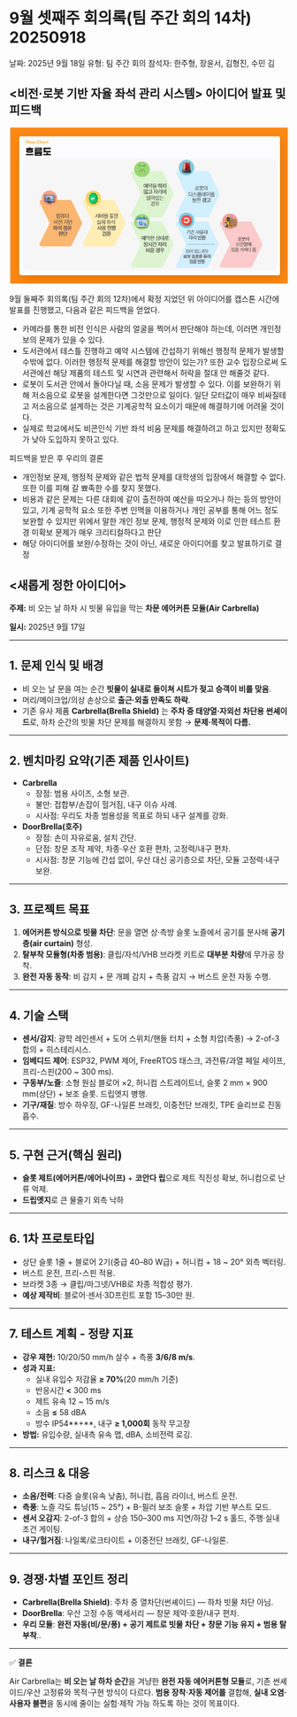 # 9월 셋째주 회의록(팀 주간 회의 14차) 20250918

날짜: 2025년 9월 18일
유형: 팀 주간 회의
참석자: 한주형, 장윤서, 김형진, 수민 김

## <비전·로봇 기반 자율 좌석 관리 시스템> 아이디어 발표 및 피드백

![](image/image_vision.png)

9월 둘째주 회의록(팀 주간 회의 12차)에서 확정 지었던 위 아이디어를 캡스톤 시간에 발표를 진행했고, 다음과 같은 피드백을 얻었다.

- 카메라를 통한 비전 인식은 사람의 얼굴을 찍어서 판단해야 하는데, 이러면 개인정보의 문제가 있을 수 있다.
- 도서관에서 테스틀 진행하고 예약 시스템에 간섭하기 위해선 행정적 문제가 발생할 수밖에 없다. 이러한 행정적 문제를 해결할 방안이 있는가? 또한 교수 입장으로써 도서관에선 해당 제품의 테스트 및 시연과 관련해서 허락을 절대 안 해줄것 같다.
- 로봇이 도서관 안에서 돌아다닐 때, 소음 문제가 발생할 수 있다. 이를 보완하기 위해 저소음으로 로봇을 설계한다면 그것만으로 일이다. 일단 모터값이 매우 비싸질테고 저소음으로 설계하는 것은 기계공학적 요소이기 때문에 해결하기에 어려울 것이다.
- 실제로 학교에서도 비콘인식 기반 좌석 비움 문제를 해결하려고 하고 있지만 정확도가 낮아 도입하지 못하고 있다.

피드백을 받은 후 우리의 결론

- 개인정보 문제, 행정적 문제와 같은 법적 문제를 대학생의 입장에서 해결할 수 없다. 또한 이를 피해 갈 뾰족한 수를 찾지 못했다.
- 비용과 같은 문제는 다른 대회에 같이 출전하여 예산을 따오거나 하는 등의 방안이 있고, 기계 공학적 요소 또한 주변 인맥을 이용하거나 개인 공부를 통해 어느 정도 보완할 수 있지만 위에서 말한 개인 정보 문제, 행정적 문제와 이로 인한 테스트 환경 미확보 문제가 매우 크리티컬하다고 판단
- 해당 아이디어를 보완/수정하는 것이 아닌, 새로운 아이디어를 찾고 발표하기로 결정

## <새롭게 정한 아이디어>

**주제:** 비 오는 날 하차 시 빗물 유입을 막는 **차문 에어커튼 모듈(Air Carbrella)**

**일시:** 2025년 9월 17일

---

## 1. 문제 인식 및 배경

- 비 오는 날 문을 여는 순간 **빗물이 실내로 들이쳐 시트가 젖고 승객이 비를 맞음**.
- 머리/메이크업/의상 손상으로 **출근·외출 만족도 하락**.
- 기존 유사 제품 **Carbrella(Brella Shield)** 는 **주차 중 태양열·자외선 차단용 썬셰이드**로, 하차 순간의 빗물 차단 문제를 해결하지 못함 → **문제·목적이 다름.**

---

## 2. 벤치마킹 요약(기존 제품 인사이트)

- **Carbrella**
    - 장점: 범용 사이즈, 소형 보관.
    - 불만: 접합부/손잡이 헐거짐, 내구 이슈 사례.
    - 시사점: 우리도 차종 범용성을 목표로 하되 내구 설계를 강화.
- **DoorBrella(호주)**
    - 장점: 손이 자유로움, 설치 간단.
    - 단점: 창문 조작 제약, 차종·우산 호환 편차, 고정력/내구 편차.
    - 시사점: 창문 기능에 간섭 없이, 우산 대신 공기층으로 차단, 모듈 고정력·내구 보완.

---

## 3. 프로젝트 목표

1. **에어커튼 방식으로 빗물 차단**: 문을 열면 상·측방 슬롯 노즐에서 공기를 분사해 **공기층(air curtain)** 형성.
2. **탈부착 모듈형(차종 범용)**: 클립/자석/VHB 브라켓 키트로 **대부분 차량**에 무가공 장착.
3. **완전 자동 동작**: 비 감지 + 문 개폐 감지 + 측풍 감지 → 버스트 운전 자동 수행.

---

## 4. 기술 스택

- **센서/감지**: 광학 레인센서 + 도어 스위치/핸들 터치 + 소형 차압(측풍) → 2-of-3 합의 + 히스테리시스.
- **임베디드 제어**: ESP32, PWM 제어, FreeRTOS 태스크, 과전류/과열 페일 세이프, 프리-스핀(200 ~ 300 ms).
- **구동부/노즐**: 소형 원심 블로어 ×2, 허니컴 스트레이트너, 슬롯 2 mm × 900 mm(상단) + 보조 슬롯. 드립엣지 병행.
- **기구/재질**: 방수 하우징, GF-나일론 브래킷, 이중전단 브래킷, TPE 슬리브로 진동 흡수.

---

## 5. 구현 근거(핵심 원리)

- **슬롯 제트(에어커튼/에어나이프)** + **코안다 립**으로 제트 직진성 확보, 허니컴으로 난류 억제.
- **드립엣지**로 큰 물줄기 외측 낙하

---

## 6. 1차 프로토타입

- 상단 슬롯 1줄 + 블로어 2기(중급 40–80 W급) + 허니컴 + 18 ~ 20° 외측 벡터링.
- 버스트 운전, 프리-스핀 적용.
- 브라켓 3종 → 클립/마그넷/VHB로 차종 적합성 평가.
- **예상 제작비**: 블로어·센서·3D프린트 포함 15–30만 원.

---

## 7. 테스트 계획 - 정량 지표

- **강우 재현:** 10/20/50 mm/h 살수 + 측풍 **3/6/8 m/s**.
- **성과 지표:**
    - 실내 유입수 저감율 **≥ 70%**(20 mm/h 기준)
    - 반응시간 **<** 300 ms
    - 제트 유속 12 ~ 15 m/s
    - 소음 **≤** 58 dBA
    - 방수 IP54**+**, 내구 **≥ 1,000회** 동작 무고장
- **방법:** 유입수량, 실내측 유속 맵, dBA, 소비전력 로깅.

---

## 8. 리스크 & 대응

- **소음/전력**: 다중 슬롯(유속 낮춤), 허니컴, 흡음 라이너, 버스트 운전.
- **측풍**: 노즐 각도 튜닝(15 ~ 25°) + B-필러 보조 슬롯 + 차압 기반 부스트 모드.
- **센서 오감지**: 2-of-3 합의 + 상승 150–300 ms 지연/하강 1–2 s 홀드, 주행·실내 조건 게이팅.
- **내구/헐거짐**: 나일록/로크타이트 + 이중전단 브래킷, GF-나일론.

---

## 9. 경쟁·차별 포인트 정리

- **Carbrella(Brella Shield)**: 주차 중 열차단(썬셰이드) — 하차 빗물 차단 아님.
- **DoorBrella**: 우산 고정 수동 액세서리 — 창문 제약·호환/내구 편차.
- **우리 모듈**: **완전 자동(비/문/풍) + 공기 제트로 빗물 차단 + 창문 기능 유지 + 범용 탈부착**..

---

✅ **결론**

Air Carbrella는 **비 오는 날 하차 순간**을 겨냥한 **완전 자동 에어커튼형 모듈**로, 기존 썬셰이드/우산 고정류와 목적·구현 방식이 다르다. **범용 장착·자동 제어를** 결합해, **실내 오염·사용자 불편**을 동시에 줄이는 실험·제작 가능 하도록 하는 것이 목표이다.